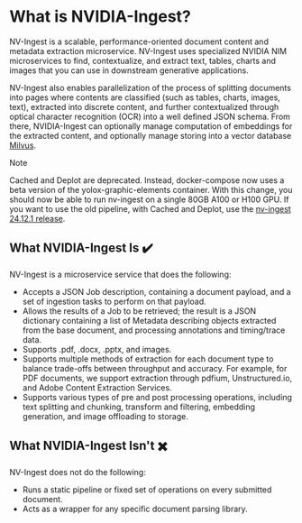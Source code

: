 # What is NVIDIA-Ingest?

NV-Ingest is a scalable, performance-oriented document content and metadata extraction microservice. 
NV-Ingest uses specialized NVIDIA NIM microservices 
to find, contextualize, and extract text, tables, charts and images that you can use in downstream generative applications.

NV-Ingest also enables parallelization of the process of splitting documents into pages where contents are classified (such as tables, charts, images, text), 
extracted into discrete content, and further contextualized through optical character recognition (OCR) into a well defined JSON schema. 
From there, NVIDIA-Ingest can optionally manage computation of embeddings for the extracted content, 
and optionally manage storing into a vector database [Milvus](https://milvus.io/).

> [!Note]
> Cached and Deplot are deprecated. 
> Instead, docker-compose now uses a beta version of the yolox-graphic-elements container. 
> With this change, you should now be able to run nv-ingest on a single 80GB A100 or H100 GPU.
> If you want to use the old pipeline, with Cached and Deplot, use the [nv-ingest 24.12.1 release](https://github.com/NVIDIA/nv-ingest/tree/24.12.1).


## What NVIDIA-Ingest Is ✔️

NV-Ingest is a microservice service that does the following:

- Accepts a JSON Job description, containing a document payload, and a set of ingestion tasks to perform on that payload.
- Allows the results of a Job to be retrieved; the result is a JSON dictionary containing a list of Metadata describing objects extracted from the base document, and processing annotations and timing/trace data.
- Supports .pdf, .docx, .pptx, and images.
- Supports multiple methods of extraction for each document type to balance trade-offs between throughput and accuracy. For example, for PDF documents, we support extraction through pdfium, Unstructured.io, and Adobe Content Extraction Services.
- Supports various types of pre and post processing operations, including text splitting and chunking, transform and filtering, embedding generation, and image offloading to storage.

## What NVIDIA-Ingest Isn't ✖️

NV-Ingest does not do the following:

- Runs a static pipeline or fixed set of operations on every submitted document.
- Acts as a wrapper for any specific document parsing library.
